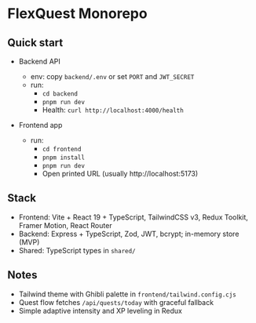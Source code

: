 # FlexQuest Monorepo

## Quick start

- Backend API
  - env: copy `backend/.env` or set `PORT` and `JWT_SECRET`
  - run:
    - `cd backend`
    - `pnpm run dev`
    - Health: `curl http://localhost:4000/health`

- Frontend app
  - run:
    - `cd frontend`
    - `pnpm install`
    - `pnpm run dev`
    - Open printed URL (usually http://localhost:5173)

## Stack
- Frontend: Vite + React 19 + TypeScript, TailwindCSS v3, Redux Toolkit, Framer Motion, React Router
- Backend: Express + TypeScript, Zod, JWT, bcrypt; in-memory store (MVP)
- Shared: TypeScript types in `shared/`

## Notes
- Tailwind theme with Ghibli palette in `frontend/tailwind.config.cjs`
- Quest flow fetches `/api/quests/today` with graceful fallback
- Simple adaptive intensity and XP leveling in Redux

